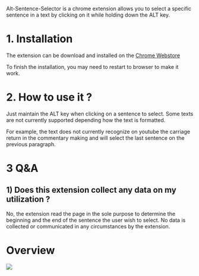  Alt-Sentence-Selector is a chrome extension allows you to select a specific sentence in a text by clicking on it while holding down the ALT key.

# 1. Installation

The extension can be download and installed on the [Chrome Webstore](https://chromewebstore.google.com/detail/alt-sentence-selector/knnghjjfdabamneliapcjdllobjfghmd)

To finish the installation, you may need to restart to browser to make it work.

# 2. How to use it ?

Just maintain the ALT key when clicking on a sentence to select. Some texts are not currently supported depending how the text is formatted.

For example, the text does not currently recognize on youtube the carriage return in the commentary making and will select the last sentence on the previous paragraph.

# 3 Q&A

## 1) Does this extension collect any data on my utilization ?

No, the extension read the page in the sole purpose to determine the beginning and the end of the sentence the user wish to select. No data is collected or communicated in any circumstances by the extension.


# Overview
![](https://lh3.googleusercontent.com/dkynLxHcFvoqM4OghArWcJcneAmGzpea8ZAdLZqvsReed1Q2MPNYpiibcIQoJVdIGURqEtw15T4iy9j3EY6IAUrp=s1280-w1280-h800)
